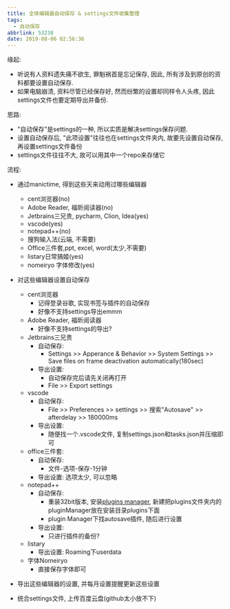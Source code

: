 ```yaml
---
title: 全体编辑器自动保存 & settings文件收集整理
tags:
  - 自动保存
abbrlink: 53238
date: 2019-08-06 02:56:36
---
```


缘起:
- 听说有人资料遗失痛不欲生, 罪魁祸首是忘记保存, 因此, 所有涉及到原创的资料都要设置自动保存.
- 如果电脑崩溃, 资料尽管已经保存好, 然而纷繁的设置却同样令人头疼, 因此settings文件也要定期导出并备份.

思路:
- "自动保存"是settings的一种, 所以实质是解决settings保存问题.
- 设置自动保存后, "此项设置"往往也在settings文件夹内, 故要先设置自动保存, 再设置settings文件备份
- settings文件往往不大, 故可以用其中一个repo来存储它

流程:

- 通过manictime, 得到这些天来动用过哪些编辑器
    - cent浏览器(no)
    - Adobe Reader, 福昕阅读器(no)
    - Jetbrains三兄贵, pycharm, Clion, Idea(yes)
    - vscode(yes)
    - notepad++(no)
    - 搜狗输入法(云端, 不需要)
    - Office三件套,ppt, excel, word(太少,不需要)
    - listary日常搞姬(yes)
    - nomeiryo 字体修改(yes)
- 对这些编辑器设置自动保存
    - cent浏览器
        - 记得登录谷歌, 实现书签与插件的自动保存
        - 好像不支持settings导出emmm
    - Adobe Reader, 福昕阅读器
        - 好像不支持settings的导出?
    - Jetbrains三兄贵
        - 自动保存: 
            - Settings >> Apperance & Behavior >> System Settings >> Save files on frame deactivation automatically(180sec)
        - 导出设置:
            - 自动保存完后请先关闭再打开
            -  File >> Export settings
    - vscode
        - 自动保存:
            - File >> Preferences >> settings >> 搜索"Autosave" >> afterdelay >> 180000ms
        - 导出设置:
            - 随便找一个.vscode文件, 复制settings.json和tasks.json并压缩即可
    - office三件套:
        - 自动保存:
            - 文件-选项-保存-1分钟
        - 导出设置: 选项太少, 可以忽略
    - notepad++
        - 自动保存:
            - 重装32bit版本, 安装[plugins manager](`https://web.archive.org/web/20220605131038/https://github.com/bruderstein/nppPluginManager/releases`), 新建把plugins文件夹内的pluginManager放在安装目录plugins下面
            - plugin Manager下找autosave插件, 随后进行设置
        - 导出设置:
            - 只进行插件的备份?
    - listary
        - 导出设置: Roaming下userdata
    - 字体Nomeiryo
        - 直接保存字体即可

- 导出这些编辑器的设置, 并每月设置提醒更新这些设置
- 统合settings文件, 上传百度云盘(github太小放不下)



